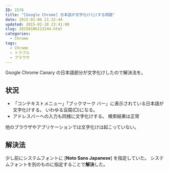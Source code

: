 ```yaml
---
ID: 1576
title: "[Google Chrome] 日本語が文字化け(□)する問題"
date: 2015-01-06 21:32:44
updated: 2015-02-28 23:41:08
slug: 20150106213244.html
categories:
  - Chrome
tags:
  - Chrome
  - トラブル
  - ブラウザ
---
```


Google Chrome Canary の日本語部分が文字化けしたので解決法を。

<!--more-->
<h2>状況</h2>
<ul>
  <li>「コンテキストメニュー」「ブックマーク バー」に表示されている日本語が文字化けする。
いわゆる豆腐(□)になる。</li>
  <li>アドレスバーへの入力も同様に文字化けする。
検索結果は正常</li>
</ul>
他のブラウザやアプリケーションでは文字化けは起こっていない。

<h2>解決法</h2>
少し前にシステムフォントに [<b>Noto Sans Japanese</b>] を指定していた。
システムフォントを別のものに指定することで<b>解決</b>した。
